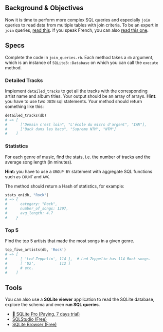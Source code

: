 ## Background & Objectives

Now it is time to perform more complex SQL queries and especially `join` queries to read data from multiple tables with join criteria. To be an expert in `join` queries, [read this](http://stackoverflow.com/questions/17946221/sql-join-and-different-types-of-joins). If you speak French, you can also [read this one](http://sql.sh/cours/jointures).

## Specs

Complete the code in `join_queries.rb`. Each method takes a `db` argument, which is an instance
of `SQLite3::Database` on which you can call the `execute` method.

### Detailed Tracks

Implement `detailed_tracks` to get all the tracks with the corresponding artist name and album titles.
Your output should be an array of arrays. **Hint:** you have to use two `JOIN` sql statements.
Your method should return something like this:

```ruby
detailed_tracks(db)
# => [
#      ["Demain c'est loin", "L'école du micro d'argent", "IAM"],
#      ["Back dans les bacs", "Supreme NTM", "NTM"]
#    ]
```

### Statistics

For each genre of music, find the stats, i.e. the number of tracks and the average song length (in minutes).

**Hint:** you have to use a `GROUP BY` statement with aggregate SQL functions such as `COUNT` and `AVG`.

The method should return a Hash of statistics, for example:

```ruby
stats_on(db, "Rock")
# => {
#      category: "Rock",
#      number_of_songs: 1297,
#      avg_length: 4.7
#    }
```

### Top 5

Find the top 5 artists that made the most songs in a given genre.

```ruby
top_five_artists(db, 'Rock')
# => [
#      [ 'Led Zeppelin', 114 ],  # Led Zeppelin has 114 Rock songs.
#      [ 'U2',           112 ]
#      # etc.
#    ]
```

## Tools

You can also use a **SQLite viewer** application to read the SQLite database, explore the schema and even **run SQL queries**.

- [  SQLite Pro (Paying, 7 days trial)](https://www.sqlitepro.com/)
- [SQLStudio (Free)](http://sqlitestudio.pl/?act=download)
- [SQLite Browser (Free)](http://sqlitebrowser.org/)

